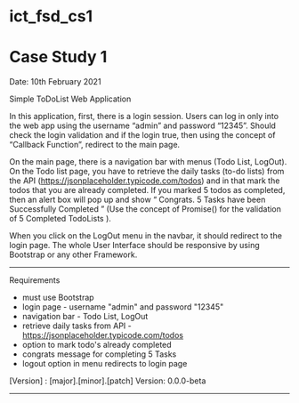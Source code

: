 # ict_fsd_cs1

Case Study 1
===========================================================================================================

Date: 10th February 2021

Simple ToDoList Web Application 

In this application, first, there is a login session. Users can log in only into the web app using the 
username “admin” and password “12345”. Should check the login validation and if the login true, then using 
the concept of “Callback Function”, redirect to the main page. 

On the main page, there is a navigation bar with menus (Todo List, LogOut). On the Todo list page, you have 
to retrieve the daily tasks (to-do lists) from the API (https://jsonplaceholder.typicode.com/todos) and in 
that mark the todos that you are already completed. If you marked 5 todos as completed, then an alert box will 
pop up and show “ Congrats. 5 Tasks have been Successfully Completed ” (Use the concept of Promise() for the 
validation of 5 Completed TodoLists ). 

When you click on the LogOut menu in the navbar, it should redirect to the login page. The whole User Interface 
should be responsive by using Bootstrap or any other Framework.

-----------------------------------------------------------------------------------------------------------

Requirements

- must use Bootstrap
- login page - username "admin" and password "12345"
- navigation bar - Todo List, LogOut
- retrieve daily tasks from API - https://jsonplaceholder.typicode.com/todos
- option to mark todo's already completed
- congrats message for completing 5 Tasks
- logout option in menu redirects to login page

[Version] : [major].[minor].[patch]
Version: 0.0.0-beta

-----------------------------------------------------------------------------------------------------------